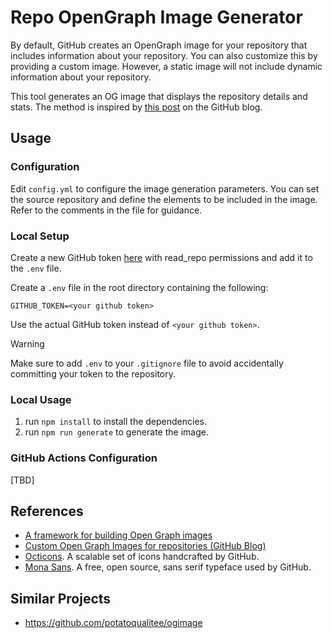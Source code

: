 # Repo OpenGraph Image Generator

By default, GitHub creates an OpenGraph image for your repository that includes information about your repository. You can also customize this by providing a custom image. However, a static image will not include dynamic information about your repository.

This tool generates an OG image that displays the repository details and stats. The method is inspired by [this post](https://github.blog/open-source/git/framework-building-open-graph-images/) on the GitHub blog.

## Usage

### Configuration

Edit `config.yml` to configure the image generation parameters. You can set the source repository and define the elements to be included in the image. Refer to the comments in the file for guidance.

### Local Setup

Create a new GitHub token [here](https://github.com/settings/tokens) with read_repo permissions and add it to the `.env` file.

Create a `.env` file in the root directory containing the following:
```
GITHUB_TOKEN=<your github token>
```
Use the actual GitHub token instead of `<your github token>`.

> [!WARNING]
> Make sure to add `.env` to your `.gitignore` file to avoid accidentally committing your token to the repository.

### Local Usage

1. run `npm install` to install the dependencies.
2. run `npm run generate` to generate the image.


### GitHub Actions Configuration

[TBD]

## References

- [A framework for building Open Graph images](https://github.blog/open-source/git/framework-building-open-graph-images/)
- [Custom Open Graph Images for repositories (GitHub Blog)](https://github.blog/news-insights/product-news/custom-open-graph-images-for-repositories/)
- [Octicons](https://primer.style/foundations/icons). A scalable set of icons handcrafted by GitHub.
- [Mona Sans](https://github.com/github/mona-sans). A free, open source, sans serif typeface used by GitHub.

## Similar Projects

- https://github.com/potatoqualitee/ogimage